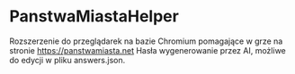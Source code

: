 # PanstwaMiastaHelper
Rozszerzenie do przeglądarek na bazie Chromium pomagające w grze na stronie https://panstwamiasta.net
Hasła wygenerowanie przez AI, możliwe do edycji w pliku answers.json.
